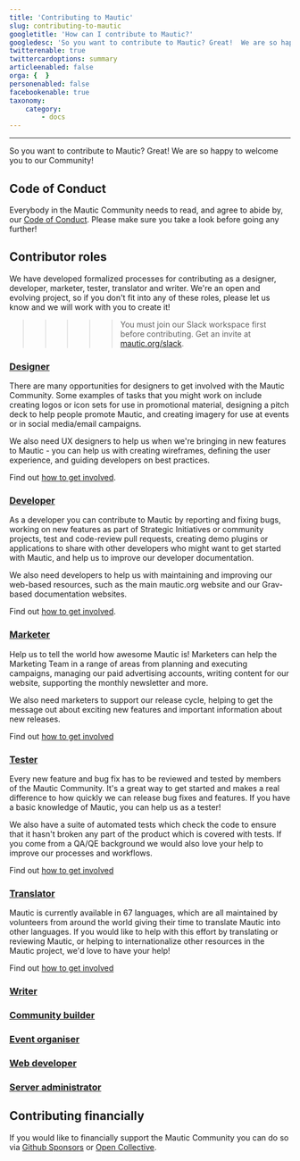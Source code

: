 ```yaml
---
title: 'Contributing to Mautic'
slug: contributing-to-mautic
googletitle: 'How can I contribute to Mautic?'
googledesc: 'So you want to contribute to Mautic? Great!  We are so happy to welcome you to our Community! We have opportunities for many skillsets!'
twitterenable: true
twittercardoptions: summary
articleenabled: false
orga: {  }
personenabled: false
facebookenable: true
taxonomy:
    category:
        - docs
---
```


---
So you want to contribute to Mautic? Great!  We are so happy to welcome you to our Community!

## Code of Conduct
Everybody in the Mautic Community needs to read, and agree to abide by, our [Code of Conduct][code-of-conduct].  Please make sure you take a look before going any further!

## Contributor roles

We have developed formalized processes for contributing as a designer, developer, marketer, tester, translator and writer. We're an open and evolving project, so if you don't fit into any of these roles, please let us know and we will work with you to create it!

>>>>> You must join our Slack workspace first before contributing. Get an invite at [mautic.org/slack][mautic-slack].

### [Designer][designer]
There are many opportunities for designers to get involved with the Mautic Community. Some examples of tasks that you might work on include creating logos or icon sets for use in promotional material, designing a pitch deck to help people promote Mautic, and creating imagery for use at events or in social media/email campaigns.

We also need UX designers to help us when we're bringing in new features to Mautic - you can help us with creating wireframes, defining the user experience, and guiding developers on best practices.

Find out [how to get involved][designer].

### [Developer][developer]
As a developer you can contribute to Mautic by reporting and fixing bugs, working on new features as part of Strategic Initiatives or community projects, test and code-review pull requests, creating demo plugins or applications to share with other developers who might want to get started with Mautic, and help us to improve our developer documentation.

We also need developers to help us with maintaining and improving our web-based resources, such as the main mautic.org website and our Grav-based documentation websites.

Find out [how to get involved][developer].

### [Marketer][marketer]
Help us to tell the world how awesome Mautic is! Marketers can help the Marketing Team in a range of areas from planning and executing campaigns, managing our paid advertising accounts, writing content for our website, supporting the monthly newsletter and more.

We also need marketers to support our release cycle, helping to get the message out about exciting new features and important information about new releases.

Find out [how to get involved][marketer]

### [Tester][tester]
Every new feature and bug fix has to be reviewed and tested by members of the Mautic Community.  It's a great way to get started and makes a real difference to how quickly we can release bug fixes and features. If you have a basic knowledge of Mautic, you can help us as a tester!

We also have a suite of automated tests which check the code to ensure that it hasn't broken any part of the product which is covered with tests.  If you come from a QA/QE background we would also love your help to improve our processes and workflows.

Find out [how to get involved][tester]

### [Translator][translator]
Mautic is currently available in 67 languages, which are all maintained by volunteers from around the world giving their time to translate Mautic into other languages.  If you would like to help with this effort by translating or reviewing Mautic, or helping to internationalize other resources in the Mautic project, we'd love to have your help!

Find out [how to get involved][translator]
### [Writer][writer]

### [Community builder][community]

### [Event organiser][events]

### [Web developer][web-developer]

### [Server administrator][server-admin]

## Contributing financially

If you would like to financially support the Mautic Community you can do so via [Github Sponsors][gh-sponsors] or [Open Collective][open-collective].

[code-of-conduct]: </community-wide-resources/code-of-conduct>
[mautic-slack]: <https://www.mautic.org/slack>
[designer]: </contributing-to-mautic/designer>
[developer]: </contributing-to-mautic/developer>
[marketer]: </contributing-to-mautic/marketer>
[tester]: </contributing-to-mautic/tester>
[translator]: </contributing-to-mautic/translator>
[writer]:</contributing-to-mautic/writer>
[community]:</contributing-to-mautic/community-builder>
[events]:</contributing-to-mautic/event-organizer>
[web-developer]:</contributing-to-mautic/web-developer>
[server-admin]: </contributing-to-mautic/server-admin>
[gh-sponsors]: <https://github.com/sponsors/mautic>
[open-collective]: <https://www.opencollective.com/mautic>
